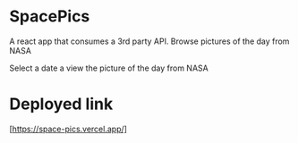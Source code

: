 # SpacePics
A react app that consumes a 3rd party API. Browse pictures of the day from NASA

Select a date a view the picture of the day from NASA

# Deployed link

[https://space-pics.vercel.app/]
